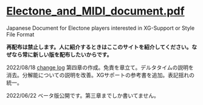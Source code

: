 # [Electone_and_MIDI_document.pdf](https://github.com/wakmin-oxo/Electone_and_MIDI_document/raw/main/pdf/Electone_and_MIDI_document.pdf)
Japanese Document for Electone players interested in XG-Support or Style File Format

**再配布は禁止します。人に紹介するときはここのサイトを紹介してください。なぜなら常に新しい版を配布したいからです。**

2022/08/18 [change log](https://github.com/wakmin-oxo/Electone_and_MIDI_document/commit/4e89b6b234101f20b9770f57f73acc6115e0d82d)
第四章の作成。免責を章立て。デルタタイムの説明を消去。分解能についての説明を改善。XGサポートの参考書を追加。表記揺れの統一。

2022/06/22
ベータ版公開です。第三章までしか書いてません。
